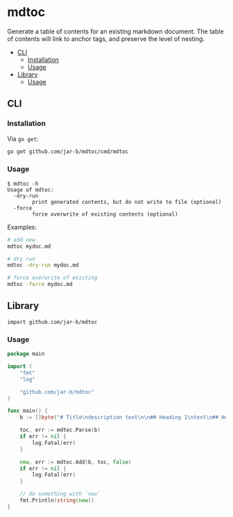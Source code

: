 # mdtoc
Generate a table of contents for an existing markdown document. The table of contents will link to anchor tags, and preserve the level of nesting. 


<!---mdtoc begin--->
* [CLI](#cli)
  * [Installation](#installation)
  * [Usage](#usage)
* [Library](#library)
  * [Usage](#usage-2)
<!---mdtoc end--->
## CLI

### Installation

Via `go get`:

```sh
go get github.com/jar-b/mdtoc/cmd/mdtoc
```

### Usage

```
$ mdtoc -h
Usage of mdtoc:
  -dry-run
        print generated contents, but do not write to file (optional)
  -force
        force overwrite of existing contents (optional)
```

Examples:

```sh
# add new
mdtoc mydoc.md

# dry run
mdtoc -dry-run mydoc.md

# force overwrite of existing
mdtoc -force mydoc.md
```

## Library

`import github.com/jar-b/mdtoc`

### Usage

```go
package main

import (
	"fmt"
	"log"

	"github.com/jar-b/mdtoc"
)

func main() {
	b := []byte("# Title\ndescription text\n\n## Heading 1\ntext\n## Heading 2\nmore text")

	toc, err := mdtoc.Parse(b)
	if err != nil {
		log.Fatal(err)
	}

	new, err := mdtoc.Add(b, toc, false)
	if err != nil {
		log.Fatal(err)
	}

	// do something with `new`
	fmt.Println(string(new))
}
```
